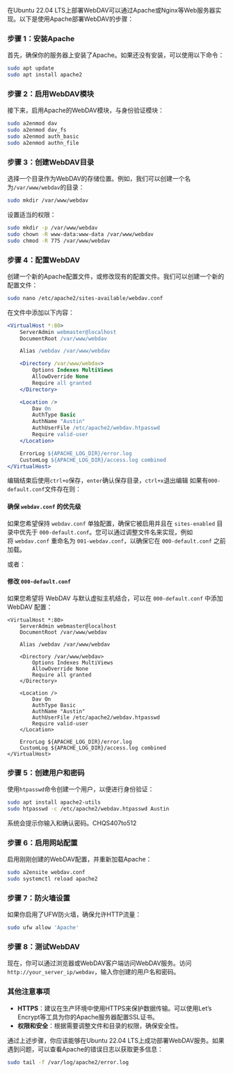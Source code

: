 在Ubuntu 22.04 LTS上部署WebDAV可以通过Apache或Nginx等Web服务器实现。以下是使用Apache部署WebDAV的步骤：

### 步骤 1：安装Apache

首先，确保你的服务器上安装了Apache。如果还没有安装，可以使用以下命令：

```bash
sudo apt update
sudo apt install apache2
```

### 步骤 2：启用WebDAV模块

接下来，启用Apache的WebDAV模块，与身份验证模块：

```bash
sudo a2enmod dav
sudo a2enmod dav_fs
sudo a2enmod auth_basic 
sudo a2enmod authn_file
```

### 步骤 3：创建WebDAV目录

选择一个目录作为WebDAV的存储位置。例如，我们可以创建一个名为`/var/www/webdav`的目录：

```bash
sudo mkdir /var/www/webdav
```

设置适当的权限：

```bash
sudo mkdir -p /var/www/webdav
sudo chown -R www-data:www-data /var/www/webdav
sudo chmod -R 775 /var/www/webdav
```

### 步骤 4：配置WebDAV

创建一个新的Apache配置文件，或修改现有的配置文件。我们可以创建一个新的配置文件：

```bash
sudo nano /etc/apache2/sites-available/webdav.conf
```

在文件中添加以下内容：

```apache
<VirtualHost *:80>
    ServerAdmin webmaster@localhost
    DocumentRoot /var/www/webdav

    Alias /webdav /var/www/webdav

    <Directory /var/www/webdav>
        Options Indexes MultiViews
        AllowOverride None
        Require all granted
    </Directory>

    <Location />
        Dav On
        AuthType Basic
        AuthName "Austin"
        AuthUserFile /etc/apache2/webdav.htpasswd
        Require valid-user
    </Location>

    ErrorLog ${APACHE_LOG_DIR}/error.log
    CustomLog ${APACHE_LOG_DIR}/access.log combined
</VirtualHost>
```
编辑结束后使用`ctrl+o`保存，`enter`确认保存目录，`ctrl+x`退出编辑
如果有`000-default.conf`文件存在则：
#### 确保 `webdav.conf` 的优先级

如果您希望保持 `webdav.conf` 单独配置，确保它被启用并且在 `sites-enabled` 目录中优先于 `000-default.conf`。您可以通过调整文件名来实现，例如将 `webdav.conf` 重命名为 `001-webdav.conf`，以确保它在 `000-default.conf` 之前加载。

或者：
#### 修改 `000-default.conf`

如果您希望将 WebDAV 与默认虚拟主机结合，可以在 `000-default.conf` 中添加 WebDAV 配置：

```
<VirtualHost *:80>
    ServerAdmin webmaster@localhost
    DocumentRoot /var/www/webdav

    Alias /webdav /var/www/webdav

    <Directory /var/www/webdav>
        Options Indexes MultiViews
        AllowOverride None
        Require all granted
    </Directory>

    <Location />
        Dav On
        AuthType Basic
        AuthName "Austin"
        AuthUserFile /etc/apache2/webdav.htpasswd
        Require valid-user
    </Location>

    ErrorLog ${APACHE_LOG_DIR}/error.log
    CustomLog ${APACHE_LOG_DIR}/access.log combined
</VirtualHost>
```
### 步骤 5：创建用户和密码

使用`htpasswd`命令创建一个用户，以便进行身份验证：

```bash
sudo apt install apache2-utils
sudo htpasswd -c /etc/apache2/webdav.htpasswd Austin
```

系统会提示你输入和确认密码。CHQS407to512

### 步骤 6：启用网站配置

启用刚刚创建的WebDAV配置，并重新加载Apache：

```bash
sudo a2ensite webdav.conf
sudo systemctl reload apache2
```

### 步骤 7：防火墙设置

如果你启用了UFW防火墙，确保允许HTTP流量：

```bash
sudo ufw allow 'Apache'
```

### 步骤 8：测试WebDAV

现在，你可以通过浏览器或WebDAV客户端访问WebDAV服务。访问`http://your_server_ip/webdav`，输入你创建的用户名和密码。

### 其他注意事项

- **HTTPS**：建议在生产环境中使用HTTPS来保护数据传输。可以使用Let’s Encrypt等工具为你的Apache服务器配置SSL证书。
- **权限和安全**：根据需要调整文件和目录的权限，确保安全性。

通过上述步骤，你应该能够在Ubuntu 22.04 LTS上成功部署WebDAV服务。如果遇到问题，可以查看Apache的错误日志以获取更多信息：

```bash
sudo tail -f /var/log/apache2/error.log
```